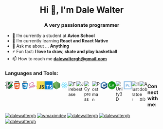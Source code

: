 <h1 align="center">Hi 👋, I'm Dale Walter</h1>
<h3 align="center">A very passionate programmer</h3>

- 🔭 I’m currently a student at **Avion School**
- 🌱 I’m currently learning **React and React Native**
- 💬 Ask me about ... **Anything**
- ⚡ Fun fact: **I love to draw, skate and play basketball**
- 📫 How to reach me **dalewaltergh@gmail.com**


### Languages and Tools:
[<img align="left" alt="VIM" width="26px" src="https://raw.githubusercontent.com/github/explore/80688e429a7d4ef2fca1e82350fe8e3517d3494d/topics/vim/vim.png" />][github]
[<img align="left" alt="HTML5" width="26px" src="https://raw.githubusercontent.com/github/explore/80688e429a7d4ef2fca1e82350fe8e3517d3494d/topics/html/html.png" />][github]
[<img align="left" alt="CSS3" width="26px" src="https://raw.githubusercontent.com/github/explore/80688e429a7d4ef2fca1e82350fe8e3517d3494d/topics/css/css.png" />][github]
[<img align="left" alt="SASS" width="26px" src="https://raw.githubusercontent.com/github/explore/80688e429a7d4ef2fca1e82350fe8e3517d3494d/topics/sass/sass.png" />][github]
[<img align="left" alt="Javascript" width="26px" src="https://raw.githubusercontent.com/github/explore/80688e429a7d4ef2fca1e82350fe8e3517d3494d/topics/javascript/javascript.png" />][github]
[<img align="left" alt="Typescript" width="26px" src="https://raw.githubusercontent.com/github/explore/80688e429a7d4ef2fca1e82350fe8e3517d3494d/topics/typescript/typescript.png" />][github]
[<img align="left" alt="NodeJS" width="26px" src="https://raw.githubusercontent.com/github/explore/80688e429a7d4ef2fca1e82350fe8e3517d3494d/topics/nodejs/nodejs.png" />][github]
[<img align="left" alt="React" width="26px" src="https://raw.githubusercontent.com/github/explore/80688e429a7d4ef2fca1e82350fe8e3517d3494d/topics/react/react.png" />][github]
[<img align="left" alt="Firebase" width="26px" src="https://www.vectorlogo.zone/logos/firebase/firebase-icon.svg" />][github]
[<img align="left" alt="Jest" width="26px" src="https://www.vectorlogo.zone/logos/jestjsio/jestjsio-icon.svg" />][github]
[<img align="left" alt="Cypress" width="26px" src="https://raw.githubusercontent.com/simple-icons/simple-icons/6e46ec1fc23b60c8fd0d2f2ff46db82e16dbd75f/icons/cypress.svg" />][github]
[<img align="left" alt="Postman" width="26px" src="https://www.vectorlogo.zone/logos/getpostman/getpostman-icon.svg" />][github]
[<img align="left" alt="C++" width="26px" src="https://raw.githubusercontent.com/github/explore/180320cffc25f4ed1bbdfd33d4db3a66eeeeb358/topics/cpp/cpp.png" />][github]
[<img align="left" alt="CSharp" width="26px" src="https://raw.githubusercontent.com/github/explore/80688e429a7d4ef2fca1e82350fe8e3517d3494d/topics/csharp/csharp.png" />][github]
[<img align="left" alt="Unity3D" width="26px" src="https://www.vectorlogo.zone/logos/unity3d/unity3d-icon.svg" />][github]
[<img align="left" alt="Photoshop" width="26px" src="https://raw.githubusercontent.com/devicons/devicon/master/icons/photoshop/photoshop-line.svg" />][github]
[<img align="left" alt="Illustrator" width="26px" src="https://www.vectorlogo.zone/logos/adobe_illustrator/adobe_illustrator-icon.svg" />][github]
[<img align="left" alt="Adobe XD" width="26px" src="https://cdn.worldvectorlogo.com/logos/adobe-xd.svg" />][github]


<h3 align="left">Connect with me:</h3>
<p align="left">
<a href="https://dev.to/dalewaltergh" target="blank"><img align="center" src="https://raw.githubusercontent.com/rahuldkjain/github-profile-readme-generator/master/src/images/icons/Social/devto.svg" alt="dalewaltergh" height="30" width="40" /></a>
<a href="https://twitter.com/wmaximdev" target="blank"><img align="center" src="https://raw.githubusercontent.com/rahuldkjain/github-profile-readme-generator/master/src/images/icons/Social/twitter.svg" alt="wmaximdev" height="30" width="40" /></a>
<a href="https://linkedin.com/in/dalewaltergh" target="blank"><img align="center" src="https://raw.githubusercontent.com/rahuldkjain/github-profile-readme-generator/master/src/images/icons/Social/linked-in-alt.svg" alt="dalewaltergh" height="30" width="40" /></a>
<a href="https://codesandbox.com/dalewaltergh" target="blank"><img align="center" src="https://raw.githubusercontent.com/rahuldkjain/github-profile-readme-generator/master/src/images/icons/Social/codesandbox.svg" alt="dalewaltergh" height="30" width="40" /></a>
<a href="https://dribbble.com/dalewaltergh" target="blank"><img align="center" src="https://raw.githubusercontent.com/rahuldkjain/github-profile-readme-generator/master/src/images/icons/Social/dribbble.svg" alt="dalewaltergh" height="30" width="40" /></a>
</p>

[github]: https://github.com/wmaximdev

